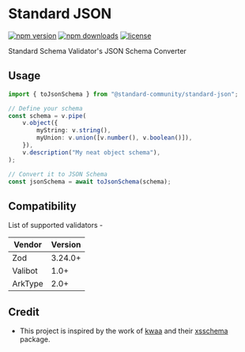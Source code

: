 # Standard JSON

[![npm version](https://img.shields.io/npm/v/@standard-community/standard-json.svg)](https://npmjs.org/package/@standard-community/standard-json "View this project on NPM")
[![npm downloads](https://img.shields.io/npm/dm/@standard-community/standard-json)](https://www.npmjs.com/package/@standard-community/standard-json)
[![license](https://img.shields.io/npm/l/@standard-community/standard-json)](LICENSE)

Standard Schema Validator's JSON Schema Converter

## Usage

```ts
import { toJsonSchema } from "@standard-community/standard-json";

// Define your schema
const schema = v.pipe(
    v.object({
        myString: v.string(),
        myUnion: v.union([v.number(), v.boolean()]),
    }),
    v.description("My neat object schema"),
);

// Convert it to JSON Schema
const jsonSchema = await toJsonSchema(schema);
```

## Compatibility

List of supported validators -

| Vendor  | Version |
| ------- | ------- |
| Zod     | 3.24.0+ |
| Valibot | 1.0+    |
| ArkType | 2.0+    |

## Credit

- This project is inspired by the work of [kwaa](https://github.com/kwaa) and their [xsschema](https://xsai.js.org/docs/packages/top-level/xsschema) package.
